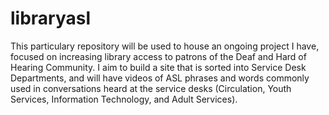 # libraryasl
This particulary repository will be used to house an ongoing project I have, focused on increasing library access to patrons of the Deaf and Hard of Hearing Community. 
I aim to build a site that is sorted into Service Desk Departments, and will have videos of ASL phrases and words commonly used in conversations heard at the 
service desks (Circulation, Youth Services, Information Technology, and Adult Services). 

